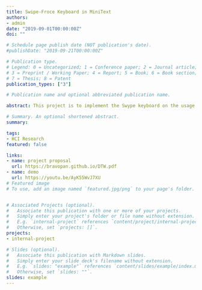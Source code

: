 ```yaml
---
title: Swipe-Froce Keyboard in MiniText
authors:
- admin
date: "2019-09-01T00:00:00Z"
doi: ""

# Schedule page publish date (NOT publication's date).
#publishDate: "2019-09-21T00:00:00Z"

# Publication type.
# Legend: 0 = Uncategorized; 1 = Conference paper; 2 = Journal article;
# 3 = Preprint / Working Paper; 4 = Report; 5 = Book; 6 = Book section;
# 7 = Thesis; 8 = Patent
publication_types: ["3"]

# Publication name and optional abbreviated publication name.

abstract: This project is to implement the Swype keyboard on the usage of the tiny device. DTW(Dynamic Time Wrapping) algorithm will be introduced to minimize the cost for suggesting the optimal path, and also Data Retrieve and Words Suggestion will also be mentioned.

# Summary. An optional shortened abstract.
summary:

tags:
- HCI Research
featured: false

links:
- name: project proposal
  url: https://bravopan.github.io/DTW.pdf
- name: demo
  url: https://youtu.be/AyK55WvJ7XU
# Featured image
# To use, add an image named `featured.jpg/png` to your page's folder.


# Associated Projects (optional).
#   Associate this publication with one or more of your projects.
#   Simply enter your project's folder or file name without extension.
#   E.g. `internal-project` references `content/project/internal-project/index.md`.
#   Otherwise, set `projects: []`.
projects:
- internal-project

# Slides (optional).
#   Associate this publication with Markdown slides.
#   Simply enter your slide deck's filename without extension.
#   E.g. `slides: "example"` references `content/slides/example/index.md`.
#   Otherwise, set `slides: ""`.
slides: example
---
```

